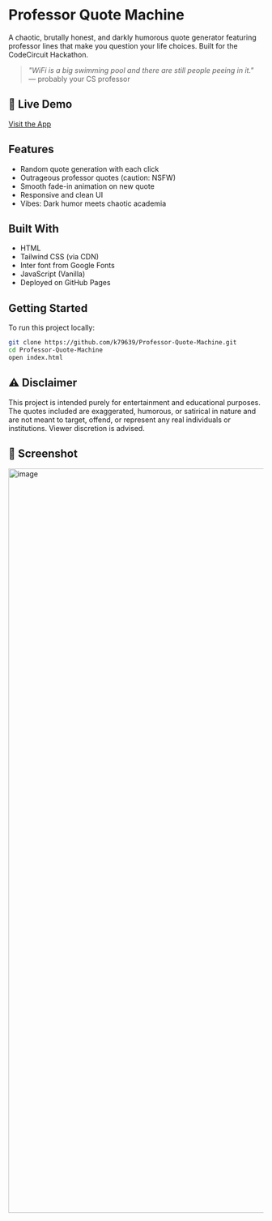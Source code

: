 # Professor Quote Machine

A chaotic, brutally honest, and darkly humorous quote generator featuring professor lines that make you question your life choices. Built for the CodeCircuit Hackathon.

> _"WiFi is a big swimming pool and there are still people peeing in it."_  
> — probably your CS professor

## 🔗 Live Demo

[Visit the App](https://k79639.github.io/Professor-Quote-Machine/)

## Features

-  Random quote generation with each click  
-  Outrageous professor quotes (caution: NSFW)  
-  Smooth fade-in animation on new quote  
-  Responsive and clean UI  
-  Vibes: Dark humor meets chaotic academia

##  Built With

- HTML  
- Tailwind CSS (via CDN)  
- Inter font from Google Fonts  
- JavaScript (Vanilla)  
- Deployed on GitHub Pages

## Getting Started

To run this project locally:

```bash
git clone https://github.com/k79639/Professor-Quote-Machine.git
cd Professor-Quote-Machine
open index.html
```

## ⚠️ Disclaimer

This project is intended purely for entertainment and educational purposes.
The quotes included are exaggerated, humorous, or satirical in nature and are not meant to target, offend, or represent any real individuals or institutions.
Viewer discretion is advised.

## 📸 Screenshot
<img width="1470" alt="image" src="https://github.com/user-attachments/assets/1814772a-214e-4559-84ab-80866463211f" />

